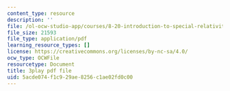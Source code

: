 ```yaml
---
content_type: resource
description: ''
file: /ol-ocw-studio-app/courses/8-20-introduction-to-special-relativity-january-iap-2021/5acde074f1c929ae8256c1ae02fd0c00_0V93uTCjQKo.pdf
file_size: 21593
file_type: application/pdf
learning_resource_types: []
license: https://creativecommons.org/licenses/by-nc-sa/4.0/
ocw_type: OCWFile
resourcetype: Document
title: 3play pdf file
uid: 5acde074-f1c9-29ae-8256-c1ae02fd0c00
---
```

